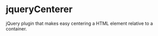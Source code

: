 jqueryCenterer
==============

jQuery plugin that makes easy centering a HTML element relative to a container.
